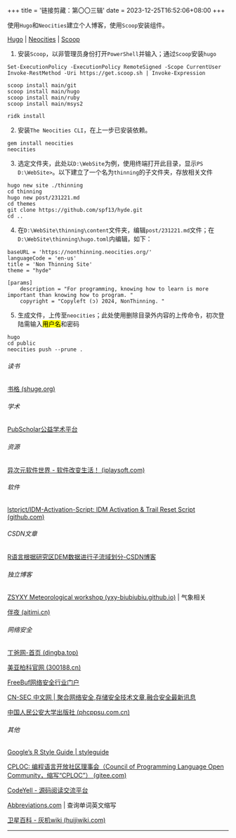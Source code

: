 +++
title = '链接剪藏：第〇〇三辑'
date = 2023-12-25T16:52:06+08:00
+++

使用`Hugo`和`Neocities`建立个人博客，使用`Scoop`安装组件。

[Hugo](https://gohugo.io/) | [Neocities](https://neocities.org/) | [Scoop](https://scoop.sh/)

1. 安装`Scoop`，以非管理员身份打开`PowerShell`并输入；通过`Scoop`安装`hugo`

```
Set-ExecutionPolicy -ExecutionPolicy RemoteSigned -Scope CurrentUser
Invoke-RestMethod -Uri https://get.scoop.sh | Invoke-Expression

scoop install main/git
scoop install main/hugo
scoop install main/ruby
scoop install main/msys2

ridk install
```

2. 安装`The Neocities CLI`，在上一步已安装依赖。

```
gem install neocities
neocities
```

3. 选定文件夹，此处以`D:\WebSite`为例，使用终端打开此目录，显示`PS D:\WebSite>`。以下建立了一个名为`thinning`的子文件夹，存放相关文件

```
hugo new site ./thinning
cd thinning
hugo new post/231221.md
cd themes
git clone https://github.com/spf13/hyde.git
cd ..
```

4. 在`D:\WebSite\thinning\content`文件夹，编辑`post/231221.md`文件；在`D:\WebSite\thinning\hugo.toml`内编辑，如下：

```
baseURL = 'https://nonthinning.neocities.org/'
languageCode = 'en-us'
title = 'Non Thinning Site'
theme = "hyde"

[params]
    description = "For programming, knowing how to learn is more important than knowing how to program. "
    copyright = "Copyleft (ɔ) 2024, NonThinning. "
```

5. 生成文件，上传至`neocities`；此处使用删除目录外内容的上传命令，初次登陆需输入<mark>用户名</mark>和密码

```
hugo
cd public
neocities push --prune .
```

<!--more-->

###### 读书

[书格 (shuge.org)](https://www.shuge.org/)

###### 学术

[PubScholar公益学术平台](https://pubscholar.cn/)

###### 资源

[异次元软件世界 - 软件改变生活！ (iplaysoft.com)](https://www.iplaysoft.com/)

###### 软件

[lstprjct/IDM-Activation-Script: IDM Activation & Trail Reset Script (github.com)](https://github.com/lstprjct/IDM-Activation-Script)

###### CSDN文章

[R语言根据研究区DEM数据进行子流域划分-CSDN博客](https://blog.csdn.net/2301_77925375/article/details/131389620)

###### 独立博客

[ZSYXY Meteorological workshop (yxy-biubiubiu.github.io)](https://yxy-biubiubiu.github.io/) | 气象相关

[伴夜 (aitimi.cn)](https://www.aitimi.cn/)

###### 网络安全

[丁爸网-首页 (dingba.top)](http://dingba.top/)

[美亚柏科官网 (300188.cn)](https://www.300188.cn/)

[FreeBuf网络安全行业门户](https://www.freebuf.com/)

[CN-SEC 中文网 | 聚合网络安全,存储安全技术文章,融合安全最新讯息](https://cn-sec.com/)

[中国人民公安大学出版社 (phcppsu.com.cn)](http://www.phcppsu.com.cn/)

###### 其他

[Google’s R Style Guide | styleguide](https://google.github.io/styleguide/Rguide.html)

[CPLOC: 编程语言开放社区理事会（Council of Programming Language Open Community，缩写“CPLOC”） (gitee.com)](https://gitee.com/ploc-org/CPLOC)

[CodeYell - 源码阅读交流平台](https://codeyell.com/)

[Abbreviations.com](https://www.abbreviations.com/) | 查询单词英文缩写

[卫星百科 - 灰机wiki (huijiwiki.com)](https://sat.huijiwiki.com/wiki/%E9%A6%96%E9%A1%B5)

------
